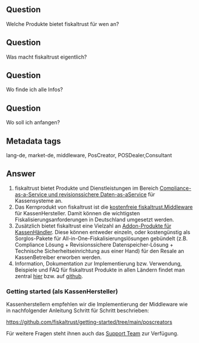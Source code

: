 ## Question

Welche Produkte bietet fiskaltrust für wen an?

## Question

Was macht fiskaltrust eigentlich?

## Question

Wo finde ich alle Infos?

## Question

Wo soll ich anfangen?

## Metadata tags

lang-de, market-de, middleware, PosCreator, POSDealer,Consultant

## Answer

1. fiskaltrust bietet Produkte und Dienstleistungen im Bereich [Compliance-as-a-Service und revisionssichere Daten-as-aService](https://github.com/fiskaltrust/productdescription-de-doc/tree/master/product-service-description) für Kassensysteme an.
2. Das Kernprodukt von fiskaltrust ist die [kostenfreie fiskaltrust.Middleware](https://github.com/fiskaltrust/productdescription-de-doc/blob/master/product-service-description/compliance-as-a-service/products/middleware.md) für KassenHersteller. Damit können die wichtigsten Fiskalisierungsanforderungen in Deutschland umgesetzt werden. 
3. Zusätzlich bietet fiskaltrust eine Vielzahl an [Addon-Produkte für KassenHändler](https://github.com/fiskaltrust/getting-started/tree/main/posdealers/01-products). Diese können entweder einzeln, oder kostengünstig als Sorglos-Pakete für All-in-One-Fiskalisierungslösungen gebündelt (z.B. Compliance Lösung + Revisionssichere Datenspeicher-Lösung + Technische Sicherheitseinrichtung aus einer Hand) für den Resale an KassenBetreiber erworben werden.
4. Information, Dokumentation zur Implementierung bzw. Verwendung, Beispiele und FAQ für fiskaltrust Produkte in allen Ländern findet man zentral [hier](https://docs.fiskaltrust.cloud/) bzw. auf [github](https://github.com/fiskaltrust).

### Getting started (als KassenHersteller)

Kassenherstellern empfehlen wir die Implementierung der Middleware wie in nachfolgender Anleitung Schritt für Schritt beschrieben:

https://github.com/fiskaltrust/getting-started/tree/main/poscreators

Für weitere Fragen steht ihnen auch das <a href="mailto:info@fiskaltrust.de">Support Team</a> zur Verfügung.
